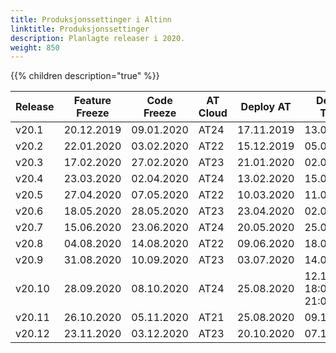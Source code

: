 ```yaml
---
title: Produksjonssettinger i Altinn
linktitle: Produksjonssettinger
description: Planlagte releaser i 2020.
weight: 850
---
```

{{% children description="true" %}}

<table>
<thead>
<tr>
<th>Release</th>
<th>Feature Freeze</th>
<th>Code Freeze</th>
<th>AT Cloud</th>  
<th>Deploy AT</th>  
<th>Deploy TT02</th>
<th>Deploy PROD</th>
</tr>
</thead>
<tbody>
<tr> <td>v20.1</td>  <td>20.12.2019</td> <td>09.01.2020</td> <td>AT24</td> <td>17.11.2019</td> <td>13.01.2020</td> <td>20.01.2020</td> </tr>  
<tr> <td>v20.2</td>  <td>22.01.2020</td> <td>03.02.2020</td> <td>AT22</td> <td>15.12.2019</td> <td>05.02.2020</td> <td>12.02.2020</td> </tr>
<tr> <td>v20.3</td>  <td>17.02.2020</td> <td>27.02.2020</td> <td>AT23</td> <td>21.01.2020</td> <td>02.03.2020</td> <td>09.03.2020</td> </tr>
<tr> <td>v20.4</td>  <td>23.03.2020</td> <td>02.04.2020</td> <td>AT24</td> <td>13.02.2020</td> <td>15.04.2020</td> <td>22.04.2020</td> </tr>
<tr> <td>v20.5</td>  <td>27.04.2020</td> <td>07.05.2020</td> <td>AT22</td> <td>10.03.2020</td> <td>11.05.2020</td> <td>19.05.2020</td> </tr>
<tr> <td>v20.6</td>  <td>18.05.2020</td> <td>28.05.2020</td> <td>AT23</td> <td>23.04.2020</td> <td>02.06.2020</td> <td>08.06.2020</td> </tr> 
<tr> <td>v20.7</td>  <td>15.06.2020</td> <td>23.06.2020</td> <td>AT24</td> <td>20.05.2020</td> <td>25.06.2020</td> <td>02.07.2020</td> </tr>
<tr> <td>v20.8</td>  <td>04.08.2020</td> <td>14.08.2020</td> <td>AT22</td> <td>09.06.2020</td> <td>18.08.2020</td> <td>24.08.2020</td> </tr>
<tr> <td>v20.9</td>  <td>31.08.2020</td> <td>10.09.2020</td> <td>AT23</td> <td>03.07.2020</td> <td>14.09.2020</td> <td>21.09.2020</td> </tr>
<tr> <td>v20.10</td> <td>28.09.2020</td> <td>08.10.2020</td> <td>AT24</td> <td>25.08.2020</td> <td>12.10.2020 18:00-21:00</td> <td>20.10.2020 00:30-03:30</td> </tr>
<tr> <td>v20.11</td> <td>26.10.2020</td> <td>05.11.2020</td> <td>AT21</td> <td>25.08.2020</td> <td>09.11.2020</td> <td>16.11.2020</td> </tr>
<tr> <td>v20.12</td> <td>23.11.2020</td> <td>03.12.2020</td> <td>AT23</td> <td>20.10.2020</td> <td>07.12.2020</td> <td>14.12.2020</td> </tr>
</tbody>
</table>  


